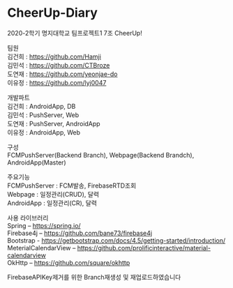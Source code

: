 # CheerUp-Diary
2020-2학기 명지대학교 팀프로젝트1 7조 CheerUp!  


팀원  
  김건희 : https://github.com/Hamji  
  김민석 : https://github.com/CTBroze  
  도연재 : https://github.com/yeonjae-do  
  이유정 : https://github.com/lyj0047  

개발파트  
  김건희 : AndroidApp, DB  
  김민석 : PushServer, Web  
  도연재 : PushServer, AndroidApp  
  이유정 : AndroidApp, Web  

구성  
  FCMPushServer(Backend Branch), Webpage(Backend Brandch), AndroidApp(Master)  


주요기능  
  FCMPushServer : FCM발송, FirebaseRTD조회  
  Webpage : 일정관리(CRUD), 달력  
  AndroidApp : 일정관리(CR), 달력  


사용 라이브러리  
  Spring – https://spring.io/  
  Firebase4j – https://github.com/bane73/firebase4j  
  Bootstrap - https://getbootstrap.com/docs/4.5/getting-started/introduction/  
  MeterialCalendarView – https://github.com/prolificinteractive/material-calendarview  
  OkHttp – https://github.com/square/okhttp  


FirebaseAPIKey제거를 위한 Branch재생성 및 재업로드하였습니다
